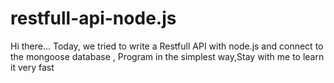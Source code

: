 # restfull-api-node.js
Hi there... Today, we tried to write a Restfull API with node.js and connect to the mongoose database , Program in the simplest way,Stay with me to learn it very fast 
